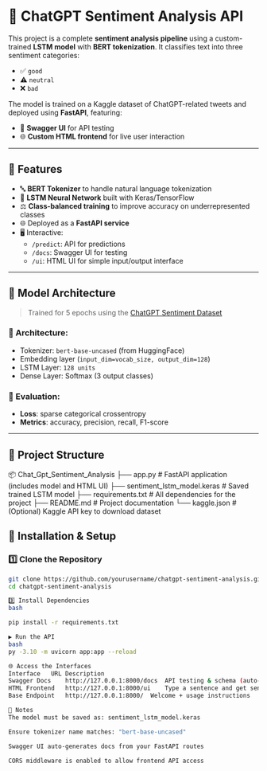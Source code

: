 # 🤖 ChatGPT Sentiment Analysis API

This project is a complete **sentiment analysis pipeline** using a custom-trained **LSTM model** with **BERT tokenization**. It classifies text into three sentiment categories:

- ✅ `good`
- ⚠️ `neutral`
- ❌ `bad`

The model is trained on a Kaggle dataset of ChatGPT-related tweets and deployed using **FastAPI**, featuring:

- 🧪 **Swagger UI** for API testing
- 🌐 **Custom HTML frontend** for live user interaction

---

## 🚀 Features

- 🔤 **BERT Tokenizer** to handle natural language tokenization
- 🧠 **LSTM Neural Network** built with Keras/TensorFlow
- ⚖️ **Class-balanced training** to improve accuracy on underrepresented classes
- 🌐 Deployed as a **FastAPI service**
- 🖥️ Interactive:
  - `/predict`: API for predictions
  - `/docs`: Swagger UI for testing
  - `/ui`: HTML UI for simple input/output interface

---

## 🧠 Model Architecture

> Trained for 5 epochs using the [ChatGPT Sentiment Dataset](https://www.kaggle.com/datasets/charunisa/chatgpt-sentiment-analysis)

### 🔧 Architecture:
- Tokenizer: `bert-base-uncased` (from HuggingFace)
- Embedding layer (`input_dim=vocab_size, output_dim=128`)
- LSTM Layer: `128 units`
- Dense Layer: Softmax (3 output classes)

### 🧪 Evaluation:
- **Loss**: sparse categorical crossentropy
- **Metrics**: accuracy, precision, recall, F1-score

---

## 📁 Project Structure

📦 Chat_Gpt_Sentiment_Analysis
├── app.py # FastAPI application (includes model and HTML UI)
├── sentiment_lstm_model.keras # Saved trained LSTM model
├── requirements.txt # All dependencies for the project
├── README.md # Project documentation
└── kaggle.json # (Optional) Kaggle API key to download dataset

## 🔧 Installation & Setup

### 1️⃣ Clone the Repository
```bash
git clone https://github.com/yourusername/chatgpt-sentiment-analysis.git
cd chatgpt-sentiment-analysis

3️⃣ Install Dependencies
bash

pip install -r requirements.txt

▶️ Run the API
bash
py -3.10 -m uvicorn app:app --reload

🌐 Access the Interfaces
Interface	URL	Description
Swagger Docs	http://127.0.0.1:8000/docs	API testing & schema (auto-generated)
HTML Frontend	http://127.0.0.1:8000/ui	Type a sentence and get sentiment
Base Endpoint	http://127.0.0.1:8000/	Welcome + usage instructions

📑 Notes
The model must be saved as: sentiment_lstm_model.keras

Ensure tokenizer name matches: "bert-base-uncased"

Swagger UI auto-generates docs from your FastAPI routes

CORS middleware is enabled to allow frontend API access


